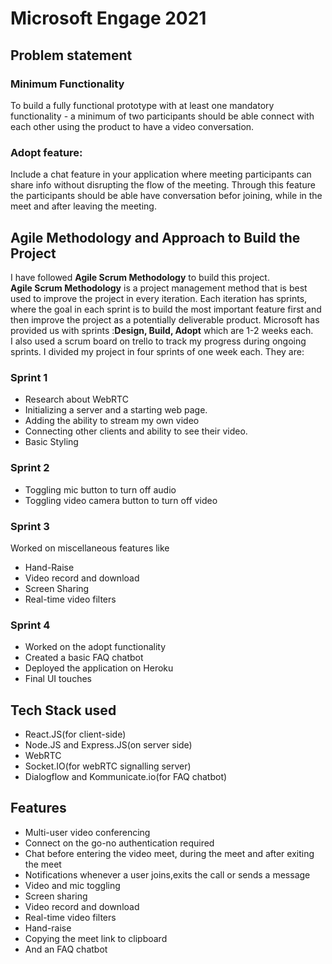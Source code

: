 # Microsoft Engage 2021



## Problem statement

### Minimum Functionality

To build a fully functional prototype with at least one mandatory functionality -
a minimum of two participants should be able connect with each other using the product to have a video conversation.

### Adopt feature:

Include a chat feature in your application where meeting participants can share info without disrupting the flow of the meeting.
Through this feature the participants should be able have conversation befor joining, while in the meet and after leaving the meeting.

## Agile Methodology and Approach to Build the Project

I have followed **Agile Scrum Methodology** to build this project.<br/>
**Agile Scrum Methodology** is a project management method that is best used to improve the project in every iteration.
Each iteration has sprints, where the goal in each sprint is to build the most important feature first and then improve the project as a potentially deliverable product.
Microsoft has provided us with sprints :**Design, Build, Adopt** which are 1-2 weeks each.<br/>
I also used a scrum board on trello to track my progress during ongoing sprints.
I divided my project in four sprints of one week each.
They are:

### Sprint 1

- Research about WebRTC
- Initializing a server and a starting web page.
- Adding the ability to stream my own video
- Connecting other clients and ability to see their video.
- Basic Styling

### Sprint 2

- Toggling mic button to turn off audio
- Toggling video camera button to turn off video

### Sprint 3

Worked on miscellaneous features like

- Hand-Raise
- Video record and download
- Screen Sharing
- Real-time video filters

### Sprint 4

- Worked on the adopt functionality
- Created a basic FAQ chatbot
- Deployed the application on Heroku
- Final UI touches

## Tech Stack used

- React.JS(for client-side)
- Node.JS and Express.JS(on server side)
- WebRTC
- Socket.IO(for webRTC signalling server)
- Dialogflow and Kommunicate.io(for FAQ chatbot)

## Features

- Multi-user video conferencing
- Connect on the go-no authentication required
- Chat before entering the video meet, during the meet and after exiting the meet
- Notifications whenever a user joins,exits the call or sends a message
- Video and mic toggling
- Screen sharing
- Video record and download
- Real-time video filters
- Hand-raise
- Copying the meet link to clipboard
- And an FAQ chatbot
